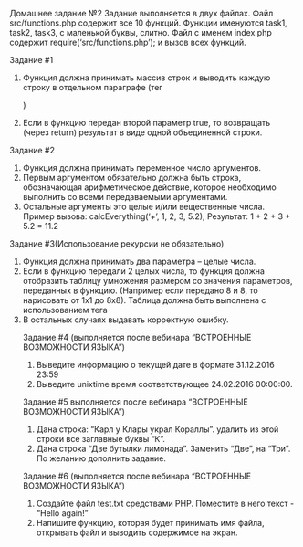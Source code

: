 Домашнее задание №2
Задание выполняется в двух файлах. Файл src/functions.php содержит все 10 функций.
Функции именуются task1, task2, task3, с маленькой буквы, слитно. Файл с именем
index.php содержит require(‘src/functions.php’); и вызов всех функций.

Задание #1
1. Функция должна принимать массив строк и выводить каждую строку в отдельном
параграфе (тег <p>)
2. Если в функцию передан второй параметр true, то возвращать (через return)
результат в виде одной объединенной строки.

Задание #2
1. Функция должна принимать переменное число аргументов.
2. Первым аргументом обязательно должна быть строка, обозначающая
арифметическое действие, которое необходимо выполнить со всеми
передаваемыми аргументами.
3. Остальные аргументы это целые и/или вещественные числа.
Пример вызова: calcEverything(‘+’, 1, 2, 3, 5.2);
Результат: 1 + 2 + 3 + 5.2 = 11.2

Задание #3(Использование рекурсии не обязательно)
1. Функция должна принимать два параметра – целые числа.
2. Если в функцию передали 2 целых числа, то функция должна отобразить таблицу
умножения размером со значения параметров, переданных в функцию. (Например
если передано 8 и 8, то нарисовать от 1х1 до 8х8). Таблица должна быть
выполнена с использованием тега <table>
3. В остальных случаях выдавать корректную ошибку.

Задание #4 (выполняется после вебинара “ВСТРОЕННЫЕ ВОЗМОЖНОСТИ ЯЗЫКА”)
1. Выведите информацию о текущей дате в формате 31.12.2016 23:59
2. Выведите unixtime время соответствующее 24.02.2016 00:00:00.

Задание #5 выполняется после вебинара “ВСТРОЕННЫЕ ВОЗМОЖНОСТИ ЯЗЫКА”)
1. Дана строка: “Карл у Клары украл Кораллы”. удалить из этой строки все заглавные
буквы “К”.
2. Дана строка “Две бутылки лимонада”. Заменить “Две”, на “Три”. По желанию
дополнить задание.

Задание #6 (выполняется после вебинара “ВСТРОЕННЫЕ ВОЗМОЖНОСТИ ЯЗЫКА”)
1. Создайте файл test.txt средствами PHP. Поместите в него текст - “Hello again!”
2. Напишите функцию, которая будет принимать имя файла, открывать файл и
выводить содержимое на экран.